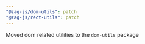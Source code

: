 ```yaml
---
"@zag-js/dom-utils": patch
"@zag-js/rect-utils": patch
---
```


Moved dom related utilities to the `dom-utils` package

